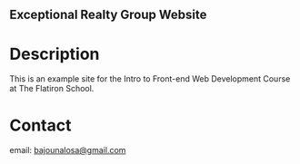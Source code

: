 Exceptional Realty Group Website
---

# Description

This is an example site for the Intro to Front-end Web Development Course at The Flatiron School.

# Contact

email: bajounalosa@gmail.com